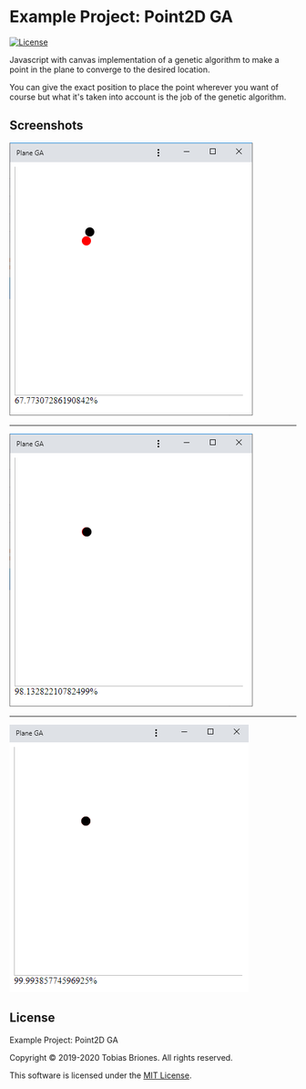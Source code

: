 # Example Project: Point2D GA
[![License](https://img.shields.io/github/license/tobiasbriones/example.cs.optimization.algorithm.web.point2d_ga)](https://github.com/TobiasBriones/example.cs.optimization.algorithm.web.point2d_ga/blob/master/LICENSE)

Javascript with canvas implementation of a genetic algorithm to make a point in the plane to converge to the desired location.

You can give the exact position to place the point wherever you want of course but what it's taken into account is the job of
the genetic algorithm.

## Screenshots
[![Screenshot 1](https://raw.githubusercontent.com/TobiasBriones/images/master/example-projects/example.cs.optimization.algorithm.web.point2d-ga/screenshot-1.png)](https://github.com/TobiasBriones/images/tree/master/example-projects)

---

[![Screenshot 2](https://raw.githubusercontent.com/TobiasBriones/images/master/example-projects/example.cs.optimization.algorithm.web.point2d-ga/screenshot-2.png)](https://github.com/TobiasBriones/images/tree/master/example-projects)

---

[![Screenshot 3](https://raw.githubusercontent.com/TobiasBriones/images/master/example-projects/example.cs.optimization.algorithm.web.point2d-ga/screenshot-3.png)](https://github.com/TobiasBriones/images/tree/master/example-projects)

## License
Example Project: Point2D GA

Copyright © 2019-2020 Tobias Briones. All rights reserved.

This software is licensed under the [MIT License](https://github.com/TobiasBriones/example.cs.optimization.algorithm.web.point2d-ga/blob/master/LICENSE).

